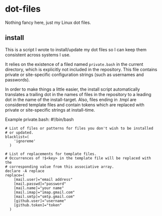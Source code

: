 # dot-files

Nothing fancy here, just my Linux dot files.


## install

This is a script I wrote to install/update my dot files so I can keep them
consistent across systems I use.

It relies on the existence of a filed named `private.bash` in the current
directory, which is explicitly not included in the repository. This file
contains private or site-specific configuration strings (such as usernames and
passwords).

In order to make things a little easier, the install script automatically
translates a trailing dot in the names of files in the repository to a leading
dot in the name of the install-target. Also, files ending in .tmpl are
considered template files and contain tokens which are replaced with private
or site-specific strings at install-time.

Example private.bash:
	#!/bin/bash
	
	# List of files or patterns for files you don't wish to be installed
	# or updated.
	blacklist=(
		'ignoreme'
	  )
	
	# List of replacements for template files.
	# Occurrences of !$<key> in the template file will be replaced with the
	# corresponding value from this associative array.
	declare -A replace
	replace=(
		[mail.user]="email address"
		[mail.passwd]="password"
		[mail.name]="your name"
		[mail.imap]="imap.gmail.com"
		[mail.smtp]="smtp.gmail.com"
		[github.user]="username"
		[github.token]="token"
	  )
